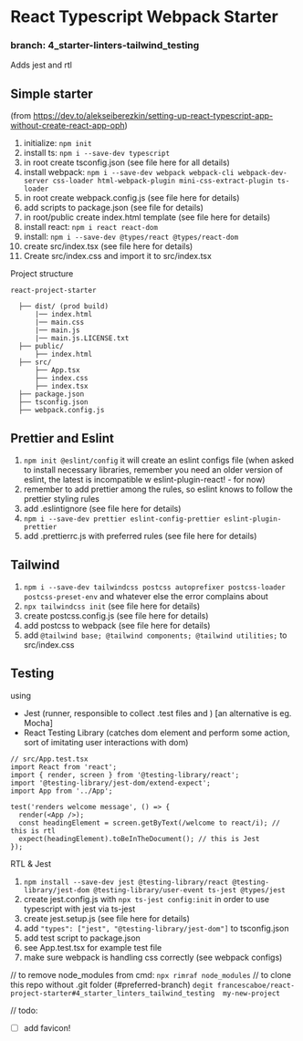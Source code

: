 # React Typescript Webpack Starter
### branch: 4_starter-linters-tailwind_testing
Adds jest and rtl

## Simple starter
(from https://dev.to/alekseiberezkin/setting-up-react-typescript-app-without-create-react-app-oph)
1. initialize: `npm init`
2. install ts: `npm i --save-dev typescript`
3. in root create tsconfig.json (see file here for all details)
4. install webpack: `npm i --save-dev webpack webpack-cli webpack-dev-server css-loader html-webpack-plugin mini-css-extract-plugin ts-loader`
5. in root create webpack.config.js (see file here for details)
6. add scripts to package.json (see file for details)
7. in root/public create index.html template (see file here for details)
8. install react: ```npm i react react-dom```
9. install: ```npm i --save-dev @types/react @types/react-dom```
10. create src/index.tsx (see file here for details)
11. Create src/index.css and import it to src/index.tsx

Project structure
  ```
  react-project-starter
  
    ├── dist/ (prod build)
        |── index.html
        |── main.css
        |── main.js
        |── main.js.LICENSE.txt
    ├── public/
        ├── index.html
    ├── src/
        ├── App.tsx
        ├── index.css
        ├── index.tsx
    ├── package.json
    ├── tsconfig.json
    ├── webpack.config.js
  ```

## Prettier and Eslint
1. ```npm init @eslint/config``` it will create an eslint configs file
   (when asked to install necessary libraries, remember you need an older version of eslint, the latest is incompatible w eslint-plugin-react! - for now) 
2. remember to add prettier among the rules, so eslint knows to follow the prettier styling rules 
3. add .eslintignore (see file here for details)
4. ```npm i --save-dev prettier eslint-config-prettier eslint-plugin-prettier```
5. add .prettierrc.js with preferred rules (see file here for details)

## Tailwind
1. ```npm i --save-dev tailwindcss postcss autoprefixer postcss-loader postcss-preset-env``` and whatever else the error complains about
2. ```npx tailwindcss init``` (see file here for details)
3. create postcss.config.js (see file here for details)
4. add postcss to webpack (see file here for details)
5. add ```@tailwind base;
   @tailwind components;
   @tailwind utilities;``` to src/index.css

## Testing
using
- Jest (runner, responsible to collect .test files and ) [an alternative is eg. Mocha]
- React Testing Library (catches dom element and perform some action, sort of imitating user interactions with dom)

```tsx
// src/App.test.tsx
import React from 'react';
import { render, screen } from '@testing-library/react';
import '@testing-library/jest-dom/extend-expect';
import App from '../App';

test('renders welcome message', () => {
  render(<App />);
  const headingElement = screen.getByText(/welcome to react/i); // this is rtl
  expect(headingElement).toBeInTheDocument(); // this is Jest
});
```
RTL & Jest
1. ```npm install --save-dev jest @testing-library/react @testing-library/jest-dom @testing-library/user-event ts-jest @types/jest```
2. create jest.config.js with ```npx ts-jest config:init``` in order to use typescript with jest via ts-jest
3. create jest.setup.js (see file here for details)
4. add ```"types": ["jest", "@testing-library/jest-dom"]``` to tsconfig.json
5. add test script to package.json
6. see App.test.tsx for example test file
7. make sure webpack is handling css correctly (see webpack configs)


// to remove node_modules from cmd: ```npx rimraf node_modules```
// to clone this repo without .git folder (#preferred-branch)
```degit francescaboe/react-project-starter#4_starter_linters_tailwind_testing  my-new-project```


// todo: 
- [ ] add favicon!